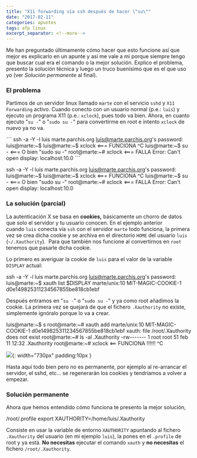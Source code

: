 ```yaml
---
title: "X11 forwarding vía ssh después de hacer \"su\""
date: "2017-02-11"
categories: apuntes
tags: afp linux
excerpt_separator: <!--more-->
---
```


Me han preguntado últimamente cómo hacer que esto funcione así que mejor es explicarlo en un apunte y así me vale a mi porque siempre tengo que buscar cual era el comando o la mejor solución. Explico el problema, presento la solución técnica y luego un truco buenísimo que es el que uso yo (ver _Solución permanente_ al final).

### El problema

Partimos de un servidor linux llamado `marte` con el servicio `sshd` y `X11 Forwarding` activo. Cuando conecto con un usuario normal (p.e.: `luis`) y ejecuto un programa X11 (p.e.: `xclock`), pues todo va bien. Ahora, en cuanto ejecuto "`su -`" o "`sudo su -`" para convertirme en root e intento `xclock` de nuevo ya no va.

ˋˋˋ ssh -a -Y -l luis marte.parchis.org luis@marte.parchis.org's password: luis@marte:~$ luis@marte:~$ xclock <=== FUNCIONA ^C luis@marte:~$ su - <=== O bien "sudo su -" root@marte:~# xclock <=== FALLA Error: Can't open display: localhost:10.0 ˋˋˋ

ssh -a -Y -l luis marte.parchis.org
luis@marte.parchis.org's password:
luis@marte:~$
luis@marte:~$ xclock <=== FUNCIONA
^C
luis@marte:~$ su - <=== O bien "sudo su -"
root@marte:~# xclock <=== FALLA
Error: Can't open display: localhost:10.0

### La solución (parcial)

La autenticación X se basa en **cookies,** básicamente un chorro de datos que solo el servidor y tu usuario conocen. En el ejemplo anterior cuando `luis` conecta vía `ssh` con el servidor `marte` todo funciona, la primera vez se crea dicha cookie y se archiva en el directorio `HOME` del usuario `luis` (`~/.Xauthority`).  Para que también nos funcione al convertirnos en `root` tenemos que pasarle dicha cookie.

Lo primero es averiguar la cookie de `luis` para el valor de la variable `DISPLAY` actual:

ssh -a -Y -l luis marte.parchis.org
luis@marte.parchis.org's password:
luis@marte:~$ xauth list $DISPLAY
marte/unix:10 MIT-MAGIC-COOKIE-1 d0e149825311234567855be818cb1ebf

Después entramos en "`su -`" o "`sudo su -`" y ya como root añadimos la cookie. La primera vez se quejará de que el fichero `.Xauthority` no existe, simplemente ignóralo porque lo va a crear.

luis@marte:~$ s
root@marte:~# xauth add marte/unix:10 MIT-MAGIC-COOKIE-1 d0e149825311234567855be818cb1ebf
xauth: file /root/.Xauthority does not exist
root@marte:~# ls -al .Xauthority
-rw------- 1 root root 51 feb 11 12:32 .Xauthority
root@marte:~# xclock    <== FUNCIONA !!!!!!
^C

![](/assets/img/original/x11fwdsu.png){: width="730px" padding:10px }

Hasta aquí todo bien pero no es permanente, por ejemplo al re-arrancar el servidor, el sshd, etc... se regenerarán los cookies y tendríamos a volver a empezar.

### Solución permanente

Ahora que hemos entendido cómo funciona te presento la mejor solución,

/root/.profile
export XAUTHORITY=/home/luis/.Xauthority

Consiste en usar la variable de entorno `XAUTHORITY` apuntando al fichero `.Xauthority` del usuario (en mi ejemplo `luis`), la pones en el `.profile` de root y ya está. **No necesitas** ejecutar el comando `xauth` y **no necesitas** el fichero `/root/.Xauthority`.
